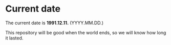 # Current date

The current date is **1991.12.11.** (YYYY.MM.DD.)

This repository will be good when the world ends, so we will know how long it lasted.